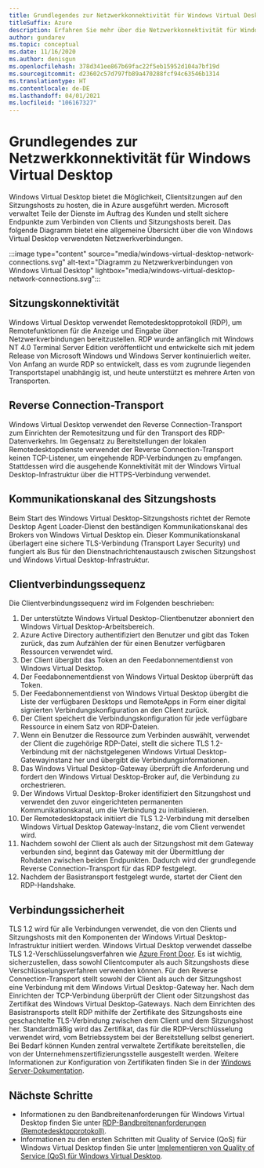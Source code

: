 ```yaml
---
title: Grundlegendes zur Netzwerkkonnektivität für Windows Virtual Desktop
titleSuffix: Azure
description: Erfahren Sie mehr über die Netzwerkkonnektivität für Windows Virtual Desktop.
author: gundarev
ms.topic: conceptual
ms.date: 11/16/2020
ms.author: denisgun
ms.openlocfilehash: 378d341ee867b69fac22f5eb15952d104a7bf19d
ms.sourcegitcommit: d23602c57d797fb89a470288fcf94c63546b1314
ms.translationtype: HT
ms.contentlocale: de-DE
ms.lasthandoff: 04/01/2021
ms.locfileid: "106167327"
---
```

# <a name="understanding-windows-virtual-desktop-network-connectivity"></a>Grundlegendes zur Netzwerkkonnektivität für Windows Virtual Desktop

Windows Virtual Desktop bietet die Möglichkeit, Clientsitzungen auf den Sitzungshosts zu hosten, die in Azure ausgeführt werden. Microsoft verwaltet Teile der Dienste im Auftrag des Kunden und stellt sichere Endpunkte zum Verbinden von Clients und Sitzungshosts bereit. Das folgende Diagramm bietet eine allgemeine Übersicht über die von Windows Virtual Desktop verwendeten Netzwerkverbindungen.

:::image type="content" source="media/windows-virtual-desktop-network-connections.svg" alt-text="Diagramm zu Netzwerkverbindungen von Windows Virtual Desktop" lightbox="media/windows-virtual-desktop-network-connections.svg":::

## <a name="session-connectivity"></a>Sitzungskonnektivität

Windows Virtual Desktop verwendet Remotedesktopprotokoll (RDP), um Remotefunktionen für die Anzeige und Eingabe über Netzwerkverbindungen bereitzustellen. RDP wurde anfänglich mit Windows NT 4.0 Terminal Server Edition veröffentlicht und entwickelte sich mit jedem Release von Microsoft Windows und Windows Server kontinuierlich weiter. Von Anfang an wurde RDP so entwickelt, dass es vom zugrunde liegenden Transportstapel unabhängig ist, und heute unterstützt es mehrere Arten von Transporten.

## <a name="reverse-connect-transport"></a>Reverse Connection-Transport

Windows Virtual Desktop verwendet den Reverse Connection-Transport zum Einrichten der Remotesitzung und für den Transport des RDP-Datenverkehrs. Im Gegensatz zu Bereitstellungen der lokalen Remotedesktopdienste verwendet der Reverse Connection-Transport keinen TCP-Listener, um eingehende RDP-Verbindungen zu empfangen. Stattdessen wird die ausgehende Konnektivität mit der Windows Virtual Desktop-Infrastruktur über die HTTPS-Verbindung verwendet.

## <a name="session-host-communication-channel"></a>Kommunikationskanal des Sitzungshosts

Beim Start des Windows Virtual Desktop-Sitzungshosts richtet der Remote Desktop Agent Loader-Dienst den beständigen Kommunikationskanal des Brokers von Windows Virtual Desktop ein. Dieser Kommunikationskanal überlagert eine sichere TLS-Verbindung (Transport Layer Security) und fungiert als Bus für den Dienstnachrichtenaustausch zwischen Sitzungshost und Windows Virtual Desktop-Infrastruktur.

## <a name="client-connection-sequence"></a>Clientverbindungssequenz

Die Clientverbindungssequenz wird im Folgenden beschrieben:

1. Der unterstützte Windows Virtual Desktop-Clientbenutzer abonniert den Windows Virtual Desktop-Arbeitsbereich.
2. Azure Active Directory authentifiziert den Benutzer und gibt das Token zurück, das zum Aufzählen der für einen Benutzer verfügbaren Ressourcen verwendet wird.
3. Der Client übergibt das Token an den Feedabonnementdienst von Windows Virtual Desktop.
4. Der Feedabonnementdienst von Windows Virtual Desktop überprüft das Token.
5. Der Feedabonnementdienst von Windows Virtual Desktop übergibt die Liste der verfügbaren Desktops und RemoteApps in Form einer digital signierten Verbindungskonfiguration an den Client zurück.
6. Der Client speichert die Verbindungskonfiguration für jede verfügbare Ressource in einem Satz von RDP-Dateien.
7. Wenn ein Benutzer die Ressource zum Verbinden auswählt, verwendet der Client die zugehörige RDP-Datei, stellt die sichere TLS 1.2-Verbindung mit der nächstgelegenen Windows Virtual Desktop-Gatewayinstanz her und übergibt die Verbindungsinformationen.
8. Das Windows Virtual Desktop-Gateway überprüft die Anforderung und fordert den Windows Virtual Desktop-Broker auf, die Verbindung zu orchestrieren.
9. Der Windows Virtual Desktop-Broker identifiziert den Sitzungshost und verwendet den zuvor eingerichteten permanenten Kommunikationskanal, um die Verbindung zu initialisieren.
10. Der Remotedesktopstack initiiert die TLS 1.2-Verbindung mit derselben Windows Virtual Desktop Gateway-Instanz, die vom Client verwendet wird.
11. Nachdem sowohl der Client als auch der Sitzungshost mit dem Gateway verbunden sind, beginnt das Gateway mit der Übermittlung der Rohdaten zwischen beiden Endpunkten. Dadurch wird der grundlegende Reverse Connection-Transport für das RDP festgelegt.
12. Nachdem der Basistransport festgelegt wurde, startet der Client den RDP-Handshake.

## <a name="connection-security"></a>Verbindungssicherheit

TLS 1.2 wird für alle Verbindungen verwendet, die von den Clients und Sitzungshosts mit den Komponenten der Windows Virtual Desktop-Infrastruktur initiiert werden. Windows Virtual Desktop verwendet dasselbe TLS 1.2-Verschlüsselungsverfahren wie [Azure Front Door](../frontdoor/front-door-faq.yml#what-are-the-current-cipher-suites-supported-by-azure-front-door-). Es ist wichtig, sicherzustellen, dass sowohl Clientcomputer als auch Sitzungshosts diese Verschlüsselungsverfahren verwenden können.
Für den Reverse Connection-Transport stellt sowohl der Client als auch der Sitzungshost eine Verbindung mit dem Windows Virtual Desktop-Gateway her. Nach dem Einrichten der TCP-Verbindung überprüft der Client oder Sitzungshost das Zertifikat des Windows Virtual Desktop-Gateways.
Nach dem Einrichten des Basistransports stellt RDP mithilfe der Zertifikate des Sitzungshosts eine geschachtelte TLS-Verbindung zwischen dem Client und dem Sitzungshost her. Standardmäßig wird das Zertifikat, das für die RDP-Verschlüsselung verwendet wird, vom Betriebssystem bei der Bereitstellung selbst generiert. Bei Bedarf können Kunden zentral verwaltete Zertifikate bereitstellen, die von der Unternehmenszertifizierungsstelle ausgestellt werden. Weitere Informationen zur Konfiguration von Zertifikaten finden Sie in der [Windows Server-Dokumentation](/troubleshoot/windows-server/remote/remote-desktop-listener-certificate-configurations).

## <a name="next-steps"></a>Nächste Schritte

* Informationen zu den Bandbreitenanforderungen für Windows Virtual Desktop finden Sie unter [RDP-Bandbreitenanforderungen (Remotedesktopprotokoll)](rdp-bandwidth.md).
* Informationen zu den ersten Schritten mit Quality of Service (QoS) für Windows Virtual Desktop finden Sie unter [Implementieren von Quality of Service (QoS) für Windows Virtual Desktop](rdp-quality-of-service-qos.md).

